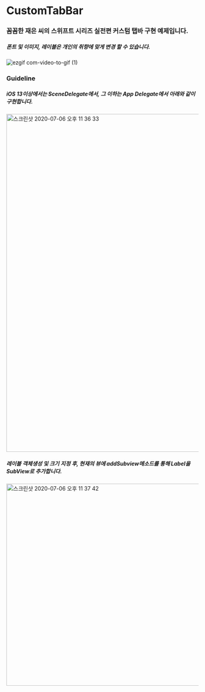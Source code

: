# CustomTabBar

### 꼼꼼한 재은 씨의 스위프트 시리즈 실전편 커스텀 탭바 구현 예제입니다.

##### 폰트 및 이미지, 레이블은 개인의 취향에 맞게 변경 할 수 있습니다.

![ezgif com-video-to-gif (1)](https://user-images.githubusercontent.com/52398126/86605019-1dfeb500-bfe1-11ea-95c4-aacb77e44e57.gif)

### Guideline

##### iOS 13이상에서는 SceneDelegate에서, 그 이하는 App Delegate에서 아래와 같이 구현합니다.
<img width="883" alt="스크린샷 2020-07-06 오후 11 36 33" src="https://user-images.githubusercontent.com/52398126/86605581-d7f62100-bfe1-11ea-9529-a99f9c6639ad.png">

##### 레이블 객체생성 및 크기 지정 후, 현재의 뷰에 addSubview메소드를 통해 Label을 SubView로 추가합니다.
<img width="528" alt="스크린샷 2020-07-06 오후 11 37 42" src="https://user-images.githubusercontent.com/52398126/86605645-ee03e180-bfe1-11ea-8459-777a31bb9b0a.png">
